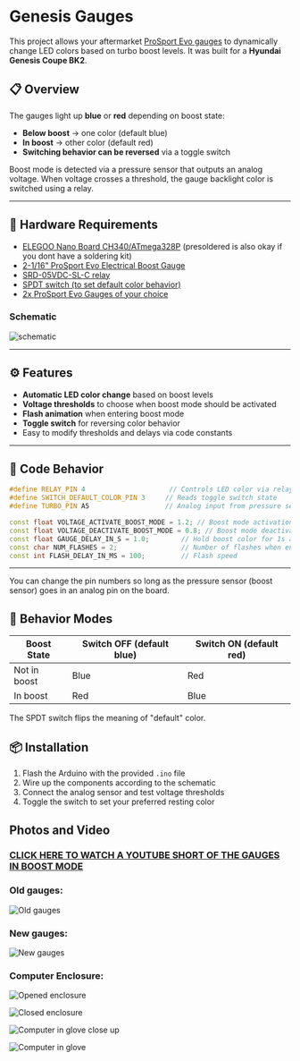 # Genesis Gauges

This project allows your aftermarket [ProSport Evo gauges](https://prosportgauges.com/collections/52mm-evo-series-red-blue) to dynamically change LED colors based on turbo boost levels. It was built for a **Hyundai Genesis Coupe BK2**.

## 📋 Overview

The gauges light up **blue** or **red** depending on boost state:

* **Below boost** → one color (default blue)
* **In boost** → other color (default red)
* **Switching behavior can be reversed** via a toggle switch

Boost mode is detected via a pressure sensor that outputs an analog voltage. When voltage crosses a threshold, the gauge backlight color is switched using a relay.

---

## 🔧 Hardware Requirements

* [ELEGOO Nano Board CH340/ATmega328P](https://www.amazon.ca/dp/B0713XK923?ref=ppx_yo2ov_dt_b_fed_asin_title&th=1) (presoldered is also okay if you dont have a soldering kit)
* [2-1/16" ProSport Evo Electrical Boost Gauge](https://prosportgauges.com/products/2-1-16-evo-electrical-boost-gauge)
* [SRD-05VDC-SL-C relay](https://www.amazon.ca/10PCS-Power-Relay-SRD-05VDC-SL-C-Type/dp/B07VLRMFK7/ref=asc_df_B07VLRMFK7?mcid=5ff0bce8950539a18cbb1c2ade3e6fcf&tag=googleshopc0c-20&linkCode=df0&hvadid=752800291404&hvpos=&hvnetw=g&hvrand=331648257033183498&hvpone=&hvptwo=&hvqmt=&hvdev=c&hvdvcmdl=&hvlocint=&hvlocphy=9000501&hvtargid=pla-2445217979514&psc=1&gad_source=1)
* [SPDT switch (to set default color behavior)](https://www.amazon.ca/Twidec-Rocker-Control-Pre-soldered-KCD2-102N-4C-X/dp/B07W4HGMZS/ref=sr_1_22_sspa?dib=eyJ2IjoiMSJ9.idOxNavnFrgOJ1UHe7UNofAZXw8z8GRo8Qem3v6544zboRwXP7044oAUqFWbUejfiz8YYshUUTs7INzkayejqDL09O_0Ow-CaiHk-uh7z_F8nmt-1m3U3bZARp1BZcDFQg2CRQ4V8q7aKzzmW83ImhD6Ty3inPwtsJ4PRQKv8pNWcLS8NhF895thiGZdQfz5FEkf87VpcPrwbZtF_e6fFuxzgyj4xEsFTL_QK27W0dfb5TMMh6HsLg-FEkrRPVVBM6nQelDHT_TGF0SzhMBjj2RZ_0zGr-1ebqyYrio05ao.ouSbB4K5arQSljoK89-kOFW75djkw9y_24gealj8JIA&dib_tag=se&keywords=switch&qid=1748565772&sr=8-22-spons&sp_csd=d2lkZ2V0TmFtZT1zcF9tdGY&th=1)
* [2x ProSport Evo Gauges of your choice](https://prosportgauges.com/collections/52mm-evo-series-red-blue)

### Schematic

![schematic](https://github.com/user-attachments/assets/3040c750-4fec-4d7f-a310-64795aa9110a)


---

## ⚙️ Features

* **Automatic LED color change** based on boost levels
* **Voltage thresholds** to choose when boost mode should be activated
* **Flash animation** when entering boost mode
* **Toggle switch** for reversing color behavior
* Easy to modify thresholds and delays via code constants

---

## 🚀 Code Behavior

```cpp
#define RELAY_PIN 4                     // Controls LED color via relay
#define SWITCH_DEFAULT_COLOR_PIN 3     // Reads toggle switch state
#define TURBO_PIN A5                   // Analog input from pressure sensor

const float VOLTAGE_ACTIVATE_BOOST_MODE = 1.2; // Boost mode activation
const float VOLTAGE_DEACTIVATE_BOOST_MODE = 0.8; // Boost mode deactivation
const float GAUGE_DELAY_IN_S = 1.0;        // Hold boost color for 1s after drop (enables time for shifting)
const char NUM_FLASHES = 2;                // Number of flashes when entering boost mode
const int FLASH_DELAY_IN_MS = 100;         // Flash speed
```

---
You can change the pin numbers so long as the pressure sensor (boost sensor) goes in an analog pin on the board.

## 🧠 Behavior Modes

| Boost State  | Switch OFF (default blue) | Switch ON (default red) |
| ------------ | ------------------------- | ----------------------- |
| Not in boost | Blue                      | Red                     |
| In boost     | Red                       | Blue                    |

The SPDT switch flips the meaning of "default" color.


## 📦 Installation

1. Flash the Arduino with the provided `.ino` file
2. Wire up the components according to the schematic
3. Connect the analog sensor and test voltage thresholds
4. Toggle the switch to set your preferred resting color



## Photos and Video

### [CLICK HERE TO WATCH A YOUTUBE SHORT OF THE GAUGES IN BOOST MODE](https://youtube.com/shorts/WwIG0MZKIqI?si=IdPgYT5u425USww5)

### Old gauges:
![Old gauges](resources/old_gauges.png)

### New gauges:
![New gauges](resources/new_gauges.png)

### Computer Enclosure:
![Opened enclosure](resources/box_internals.png)

![Closed enclosure](resources/box.png)

![Computer in glove close up](resources/glove_close_up.png)

![Computer in glove](resources/glove.png)